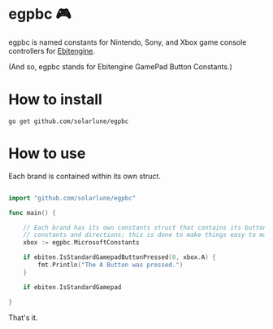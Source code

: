 # egpbc :video_game:

egpbc is named constants for Nintendo, Sony, and Xbox game console controllers for [Ebitengine](https://github.com/hajimehoshi/ebiten). 

(And so, egpbc stands for Ebitengine GamePad Button Constants.)

# How to install

`go get github.com/solarlune/egpbc`

# How to use

Each brand is contained within its own struct.

```go

import "github.com/solarlune/egpbc"

func main() {

    // Each brand has its own constants struct that contains its button and axis 
    // constants and directions; this is done to make things easy to manage.
    xbox := egpbc.MicrosoftConstants

    if ebiten.IsStandardGamepadButtonPressed(0, xbox.A) {
        fmt.Println("The A Button was pressed.")
    }

    if ebiten.IsStandardGamepad

}

```

That's it.